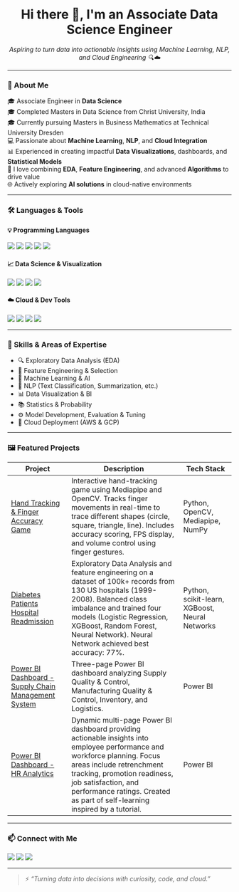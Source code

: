 

<h1 align="center">Hi there 👋, I'm an Associate Data Science Engineer</h1>

<p align="center">
  <i>Aspiring to turn data into actionable insights using Machine Learning, NLP, and Cloud Engineering 🔍☁️</i>
</p>

---

### 🧠 About Me

🎓 Associate Engineer in **Data Science**  
🎓 Completed Masters in Data Science from Christ University, India  
🎓 Currently pursuing Masters in Business Mathematics at Technical University Dresden  
💻 Passionate about **Machine Learning**, **NLP**, and **Cloud Integration**  
📊 Experienced in creating impactful **Data Visualizations**, dashboards, and **Statistical Models**  
📍 I love combining **EDA**, **Feature Engineering**, and advanced **Algorithms** to drive value  
🌐 Actively exploring **AI solutions** in cloud-native environments  

---

### 🛠️ Languages & Tools

#### 💡 Programming Languages
<p align="left">
  <img src="https://img.shields.io/badge/Python-3670A0?style=for-the-badge&logo=python&logoColor=ffdd54" />
  <img src="https://img.shields.io/badge/R-276DC3?style=for-the-badge&logo=r&logoColor=white" />
  <img src="https://img.shields.io/badge/SQL-3776AB?style=for-the-badge&logo=mysql&logoColor=white" />
  <img src="https://img.shields.io/badge/Java-ED8B00?style=for-the-badge&logo=java&logoColor=white" />
  <img src="https://img.shields.io/badge/C++-00599C?style=for-the-badge&logo=cplusplus&logoColor=white" />
</p>

#### 📈 Data Science & Visualization
<p align="left">
  <img src="https://img.shields.io/badge/Power%20BI-F2C811?style=for-the-badge&logo=powerbi&logoColor=white" />
  <img src="https://img.shields.io/badge/Tableau-E97627?style=for-the-badge&logo=tableau&logoColor=white" />
  <img src="https://img.shields.io/badge/Jupyter-F37626?style=for-the-badge&logo=jupyter&logoColor=white" />
  <img src="https://img.shields.io/badge/Anaconda-44A833?style=for-the-badge&logo=anaconda&logoColor=white" />
</p>

#### ☁️ Cloud & Dev Tools
<p align="left">
  <img src="https://img.shields.io/badge/AWS-232F3E?style=for-the-badge&logo=amazonaws&logoColor=white" />
  <img src="https://img.shields.io/badge/GCP-4285F4?style=for-the-badge&logo=googlecloud&logoColor=white" />
  <img src="https://img.shields.io/badge/VS%20Code-007ACC?style=for-the-badge&logo=visualstudiocode&logoColor=white" />
  <img src="https://img.shields.io/badge/PyCharm-000000?style=for-the-badge&logo=pycharm&logoColor=white" />
</p>

---

### 🧠 Skills & Areas of Expertise

- 🔍 Exploratory Data Analysis (EDA)
- 🔢 Feature Engineering & Selection
- 🤖 Machine Learning & AI
- 🧾 NLP (Text Classification, Summarization, etc.)
- 📊 Data Visualization & BI
- 📚 Statistics & Probability
- ⚙️ Model Development, Evaluation & Tuning
- 🚀 Cloud Deployment (AWS & GCP)

---

### 🖼️ Featured Projects

| Project | Description | Tech Stack |
|--------|-------------|------------|
| [Hand Tracking & Finger Accuracy Game](https://github.com/ShilpaThomas980/Hand-Finger-Movement) | Interactive hand-tracking game using Mediapipe and OpenCV. Tracks finger movements in real-time to trace different shapes (circle, square, triangle, line). Includes accuracy scoring, FPS display, and volume control using finger gestures. | Python, OpenCV, Mediapipe, NumPy |
| [Diabetes Patients Hospital Readmission](https://github.com/ShilpaThomas980/data-science-portfolio/tree/main/Medical/diabetes_us_hospitals_1999) | Exploratory Data Analysis and feature engineering on a dataset of 100k+ records from 130 US hospitals (1999-2008). Balanced class imbalance and trained four models (Logistic Regression, XGBoost, Random Forest, Neural Network). Neural Network achieved best accuracy: 77%. | Python, scikit-learn, XGBoost, Neural Networks |
| [Power BI Dashboard - Supply Chain Management System](https://github.com/ShilpaThomas980/Power-BI-Dashboards/blob/main/Supply%20Chain%20Management/Supply%20Chain%20System%20(page%201).PNG) | Three-page Power BI dashboard analyzing Supply Quality & Control, Manufacturing Quality & Control, Inventory, and Logistics. | Power BI |
| [Power BI Dashboard - HR Analytics](https://github.com/ShilpaThomas980/Power-BI-Dashboards) | Dynamic multi-page Power BI dashboard providing actionable insights into employee performance and workforce planning. Focus areas include retrenchment tracking, promotion readiness, job satisfaction, and performance ratings. Created as part of self-learning inspired by a tutorial. | Power BI |

---

### 📫 Connect with Me

<p align="left">
  <a href="mailto:shilpathomas234@gmail.com"><img src="https://img.shields.io/badge/email-D14836?style=for-the-badge&logo=gmail&logoColor=white" /></a>
  <a href="https://www.linkedin.com/in/shilpa-thomas-800sh/"><img src="https://img.shields.io/badge/linkedin-0A66C2?style=for-the-badge&logo=linkedin&logoColor=white" /></a>
  <a href="https://github.com/ShilpaThomas980"><img src="https://img.shields.io/badge/github-181717?style=for-the-badge&logo=github&logoColor=white" /></a>
</p>

---

> ⚡ _“Turning data into decisions with curiosity, code, and cloud.”_
